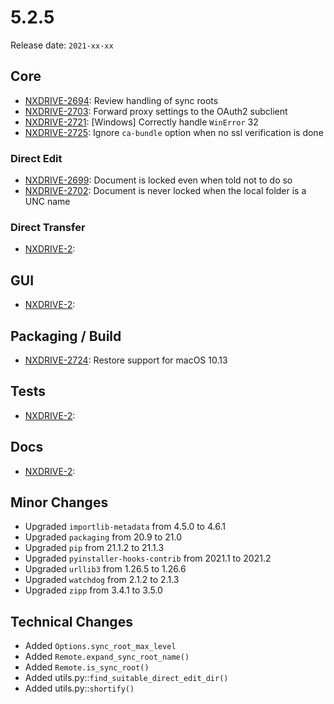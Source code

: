# 5.2.5

Release date: `2021-xx-xx`

## Core

- [NXDRIVE-2694](https://jira.nuxeo.com/browse/NXDRIVE-2694): Review handling of sync roots
- [NXDRIVE-2703](https://jira.nuxeo.com/browse/NXDRIVE-2703): Forward proxy settings to the OAuth2 subclient
- [NXDRIVE-2721](https://jira.nuxeo.com/browse/NXDRIVE-2721): [Windows] Correctly handle `WinError` 32
- [NXDRIVE-2725](https://jira.nuxeo.com/browse/NXDRIVE-2725): Ignore `ca-bundle` option when no ssl verification is done

### Direct Edit

- [NXDRIVE-2699](https://jira.nuxeo.com/browse/NXDRIVE-2699): Document is locked even when told not to do so
- [NXDRIVE-2702](https://jira.nuxeo.com/browse/NXDRIVE-2702): Document is never locked when the local folder is a UNC name

### Direct Transfer

- [NXDRIVE-2](https://jira.nuxeo.com/browse/NXDRIVE-2):

## GUI

- [NXDRIVE-2](https://jira.nuxeo.com/browse/NXDRIVE-2):

## Packaging / Build

- [NXDRIVE-2724](https://jira.nuxeo.com/browse/NXDRIVE-2724): Restore support for macOS 10.13

## Tests

- [NXDRIVE-2](https://jira.nuxeo.com/browse/NXDRIVE-2):

## Docs

- [NXDRIVE-2](https://jira.nuxeo.com/browse/NXDRIVE-2):

## Minor Changes

- Upgraded `importlib-metadata` from 4.5.0 to 4.6.1
- Upgraded `packaging` from 20.9 to 21.0
- Upgraded `pip` from 21.1.2 to 21.1.3
- Upgraded `pyinstaller-hooks-contrib` from 2021.1 to 2021.2
- Upgraded `urllib3` from 1.26.5 to 1.26.6
- Upgraded `watchdog` from 2.1.2 to 2.1.3
- Upgraded `zipp` from 3.4.1 to 3.5.0

## Technical Changes

- Added `Options.sync_root_max_level`
- Added `Remote.expand_sync_root_name()`
- Added `Remote.is_sync_root()`
- Added utils.py::`find_suitable_direct_edit_dir()`
- Added utils.py::`shortify()`
